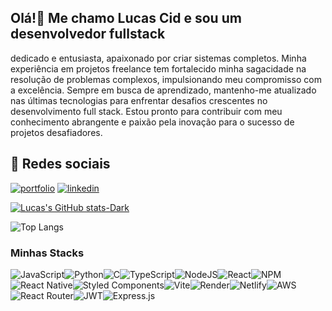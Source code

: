 ## Olá!👋 Me chamo Lucas Cid e sou um desenvolvedor fullstack
dedicado e entusiasta, apaixonado por criar sistemas completos. Minha experiência em projetos freelance tem fortalecido minha sagacidade na resolução de problemas complexos, impulsionando meu compromisso com a excelência. Sempre em busca de aprendizado, mantenho-me atualizado nas últimas tecnologias para enfrentar desafios crescentes no desenvolvimento full stack. Estou pronto para contribuir com meu conhecimento abrangente e paixão pela inovação para o sucesso de projetos desafiadores.

## 🔗 Redes sociais
[![portfolio](https://img.shields.io/badge/my_portfolio-000?style=for-the-badge&logo=ko-fi&logoColor=white)](https://luscacid.netlify.app/)
[![linkedin](https://img.shields.io/badge/linkedin-0A66C2?style=for-the-badge&logo=linkedin&logoColor=white)](https://www.linkedin.com/in/lucas-cid-1ba940269/)

[![Lucas's GitHub stats-Dark](https://github-readme-stats.vercel.app/api?username=luscacid&show_icons=true&theme=dark#gh-dark-mode-only)](https://github.com/anuraghazra/github-readme-stats#gh-dark-mode-only)

![Top Langs](https://github-readme-stats.vercel.app/api/top-langs/?username=luscacid&layout=compact&theme=dark)
### Minhas Stacks

![JavaScript](https://img.shields.io/badge/javascript-%23323330.svg?style=for-the-badge&logo=javascript&logoColor=%23F7DF1E)![Python](https://img.shields.io/badge/python-3670A0?style=for-the-badge&logo=python&logoColor=ffdd54)![C](https://img.shields.io/badge/c-%2300599C.svg?style=for-the-badge&logo=c&logoColor=white)![TypeScript](https://img.shields.io/badge/typescript-%23007ACC.svg?style=for-the-badge&logo=typescript&logoColor=white)![NodeJS](https://img.shields.io/badge/node.js-6DA55F?style=for-the-badge&logo=node.js&logoColor=white)![React](https://img.shields.io/badge/react-%2320232a.svg?style=for-the-badge&logo=react&logoColor=%2361DAFB)![NPM](https://img.shields.io/badge/NPM-%23CB3837.svg?style=for-the-badge&logo=npm&logoColor=white)![React Native](https://img.shields.io/badge/react_native-%2320232a.svg?style=for-the-badge&logo=react&logoColor=%2361DAFB)![Styled Components](https://img.shields.io/badge/styled--components-DB7093?style=for-the-badge&logo=styled-components&logoColor=white)![Vite](https://img.shields.io/badge/vite-%23646CFF.svg?style=for-the-badge&logo=vite&logoColor=white)![Render](https://img.shields.io/badge/Render-%46E3B7.svg?style=for-the-badge&logo=render&logoColor=white)![Netlify](https://img.shields.io/badge/netlify-%23000000.svg?style=for-the-badge&logo=netlify&logoColor=#00C7B7)![AWS](https://img.shields.io/badge/AWS-%23FF9900.svg?style=for-the-badge&logo=amazon-aws&logoColor=white)![React Router](https://img.shields.io/badge/React_Router-CA4245?style=for-the-badge&logo=react-router&logoColor=white)![JWT](https://img.shields.io/badge/JWT-black?style=for-the-badge&logo=JSON%20web%20tokens)![Express.js](https://img.shields.io/badge/express.js-%23404d59.svg?style=for-the-badge&logo=express&logoColor=%2361DAFB)
